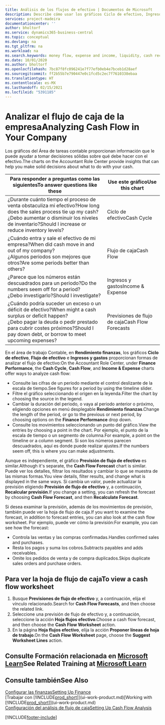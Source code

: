 ```yaml
---
title: Análisis de los flujos de efectivo | Documentos de Microsoft
description: Describe cómo usar los gráficos Ciclo de efectivo, Ingresos y gastos, Flujo de efectivo y Previsión de flujo de efectivo para analizar el flujo de dinero de entrada y salida pasado y futuro de su empresa.
services: project-madeira
documentationcenter: ''
author: bholtorf
ms.service: dynamics365-business-central
ms.topic: conceptual
ms.devlang: na
ms.tgt_pltfrm: na
ms.workload: na
ms.search.keywords: money flow, expense and income, liquidity, cash receipts minus cash payments, Cartera
ms.date: 10/01/2020
ms.author: bholtorf
ms.openlocfilehash: 7bc87f8fc096241e7f77efb0eb4e7bceb1d28aef
ms.sourcegitcommit: ff2b55b7e790447e0c1fcd5c2ec7f7610338ebaa
ms.translationtype: HT
ms.contentlocale: es-MX
ms.lasthandoff: 02/15/2021
ms.locfileid: "5391185"
---
```

# <a name="analyzing-cash-flow-in-your-company"></a><span data-ttu-id="19261-103">Analizar el flujo de caja de la empresa</span><span class="sxs-lookup"><span data-stu-id="19261-103">Analyzing Cash Flow in Your Company</span></span>
<span data-ttu-id="19261-104">Los gráficos del Área de tareas contable proporcionan información que le puede ayudar a tomar decisiones sólidas sobre qué debe hacer con el efectivo.</span><span class="sxs-lookup"><span data-stu-id="19261-104">The charts on the Accountant Role Center provide insights that can help you make solid decisions about what to do with your cash.</span></span>  

| <span data-ttu-id="19261-105">Para responder a preguntas como las siguientes</span><span class="sxs-lookup"><span data-stu-id="19261-105">To answer questions like these</span></span> | <span data-ttu-id="19261-106">Use este gráfico</span><span class="sxs-lookup"><span data-stu-id="19261-106">Use this chart</span></span> |
| --- | --- |
| <span data-ttu-id="19261-107">¿Durante cuánto tiempo el proceso de venta obstaculiza mi efectivo?</span><span class="sxs-lookup"><span data-stu-id="19261-107">How long does the sales process tie up my cash?</span></span></br> <span data-ttu-id="19261-108">¿Debo aumentar o disminuir los niveles de inventario?</span><span class="sxs-lookup"><span data-stu-id="19261-108">Should I increase or reduce inventory levels?</span></span> |<span data-ttu-id="19261-109">Ciclo de efectivo</span><span class="sxs-lookup"><span data-stu-id="19261-109">Cash Cycle</span></span> |
| <span data-ttu-id="19261-110">¿Cuándo entra y sale el efectivo de mi empresa?</span><span class="sxs-lookup"><span data-stu-id="19261-110">When did cash move in and out of my company?</span></span></br> <span data-ttu-id="19261-111">¿Algunos periodos son mejores que otros?</span><span class="sxs-lookup"><span data-stu-id="19261-111">Are some periods better than others?</span></span> |<span data-ttu-id="19261-112">Flujo de caja</span><span class="sxs-lookup"><span data-stu-id="19261-112">Cash Flow</span></span> |
| <span data-ttu-id="19261-113">¿Parece que los números están descuadrados para un periodo?</span><span class="sxs-lookup"><span data-stu-id="19261-113">Do the numbers seem off for a period?</span></span></br> <span data-ttu-id="19261-114">¿Debo investigarlo?</span><span class="sxs-lookup"><span data-stu-id="19261-114">Should I investigate?</span></span> |<span data-ttu-id="19261-115">Ingresos y gastos</span><span class="sxs-lookup"><span data-stu-id="19261-115">Income & Expense</span></span> |
| <span data-ttu-id="19261-116">¿Cuándo podría suceder un exceso o un déficit de efectivo?</span><span class="sxs-lookup"><span data-stu-id="19261-116">When might a cash surplus or deficit happen?</span></span></br> <span data-ttu-id="19261-117">¿Debo pagar la deuda o pedir prestado para cubrir costes próximos?</span><span class="sxs-lookup"><span data-stu-id="19261-117">Should I pay down debt, or borrow to meet upcoming expenses?</span></span> |<span data-ttu-id="19261-118">Previsiones de flujo de caja</span><span class="sxs-lookup"><span data-stu-id="19261-118">Cash Flow Forecasts</span></span> |

<span data-ttu-id="19261-119">En el área de trabajo Contable, en **Rendimiento finanzas**, los gráficos **Ciclo de efectivo**, **Flujo de efectivo** e **Ingresos y gastos** proporcionan formas de analizar el flujo de efectivo:</span><span class="sxs-lookup"><span data-stu-id="19261-119">On the Accountant Role Center, under **Finance Performance**, the **Cash Cycle**, **Cash Flow**, and **Income & Expense** charts offer ways to analyze cash flow:</span></span>  

* <span data-ttu-id="19261-120">Consulte las cifras de un periodo mediante el control deslizante de la escala de tiempo.</span><span class="sxs-lookup"><span data-stu-id="19261-120">See figures for a period by using the timeline slider.</span></span>  
* <span data-ttu-id="19261-121">Filtre el gráfico seleccionando el origen en la leyenda.</span><span class="sxs-lookup"><span data-stu-id="19261-121">Filter the chart by choosing the source in the legend.</span></span>  
* <span data-ttu-id="19261-122">Cambiar la duración del periodo, o vaya al periodo anterior o próximo, eligiendo opciones en menú desplegable **Rendimiento finanzas**.</span><span class="sxs-lookup"><span data-stu-id="19261-122">Change the length of the period, or go to the previous or next period, by choosing options on the **Finance Performance** drop down.</span></span>  
* <span data-ttu-id="19261-123">Consulte los movimientos seleccionando un punto del gráfico.</span><span class="sxs-lookup"><span data-stu-id="19261-123">View the entries by choosing a point in the chart.</span></span> <span data-ttu-id="19261-124">Por ejemplo, el punto de la escala de tiempo o un segmento de columna.</span><span class="sxs-lookup"><span data-stu-id="19261-124">For example, a point on the timeline or a column segment.</span></span> <span data-ttu-id="19261-125">Si son los números parecen descuadrados, aquí es donde puede realizar ajustes.</span><span class="sxs-lookup"><span data-stu-id="19261-125">If the numbers seem off, this is where you can make adjustments.</span></span>  

<span data-ttu-id="19261-126">Aunque es independiente, el gráfico **Previsión de flujo de efectivo** es similar.</span><span class="sxs-lookup"><span data-stu-id="19261-126">Although it's separate, the **Cash Flow Forecast** chart is similar.</span></span> <span data-ttu-id="19261-127">Puede ver los detalles, filtrar los resultados y cambiar lo que se muestra de las mismas formas.</span><span class="sxs-lookup"><span data-stu-id="19261-127">You view details, filter results, and change what is displayed in the same ways.</span></span> <span data-ttu-id="19261-128">Si cambia un valor, puede actualizar la previsión eligiendo **Previsión de flujo de efectivo** y, a continuación, **Recalcular previsión**.</span><span class="sxs-lookup"><span data-stu-id="19261-128">If you change a setting, you can refresh the forecast by choosing **Cash Flow Forecast**, and then **Recalculate Forecast**.</span></span>

<span data-ttu-id="19261-129">Si desea examinar la previsión, además de los movimientos de previsión, también puede ver la hoja de flujo de caja.</span><span class="sxs-lookup"><span data-stu-id="19261-129">If you want to examine the forecast, in addition to forecast entries, you can also look at the cash flow worksheet.</span></span> <span data-ttu-id="19261-130">Por ejemplo, puede ver cómo la previsión:</span><span class="sxs-lookup"><span data-stu-id="19261-130">For example, you can see how the forecast:</span></span>

* <span data-ttu-id="19261-131">Controla las ventas y las compras confirmadas.</span><span class="sxs-lookup"><span data-stu-id="19261-131">Handles confirmed sales and purchases.</span></span>  
* <span data-ttu-id="19261-132">Resta los pagos y suma los cobros.</span><span class="sxs-lookup"><span data-stu-id="19261-132">Subtracts payables and adds receivables.</span></span>  
* <span data-ttu-id="19261-133">Omite los pedidos de venta y de compra duplicados.</span><span class="sxs-lookup"><span data-stu-id="19261-133">Skips duplicate sales orders and purchase orders.</span></span>  

## <a name="to-view-a-cash-flow-worksheet"></a><span data-ttu-id="19261-134">Para ver la hoja de flujo de caja</span><span class="sxs-lookup"><span data-stu-id="19261-134">To view a cash flow worksheet</span></span>
1. <span data-ttu-id="19261-135">Busque **Previsiones de flujo de efectivo** y, a continuación, elija el vínculo relacionado.</span><span class="sxs-lookup"><span data-stu-id="19261-135">Search for **Cash Flow Forecasts**, and then choose the related link.</span></span>  
2. <span data-ttu-id="19261-136">Seleccione una previsión de flujo de efectivo y, a continuación, seleccione la acción **Hoja flujos efectivo**.</span><span class="sxs-lookup"><span data-stu-id="19261-136">Choose a cash flow forecast, and then choose the **Cash Flow Worksheet** action.</span></span>  
3. <span data-ttu-id="19261-137">En la página **Hoja flujos efectivo**, elija la acción **Proponer líneas de hoja de trabajo**.</span><span class="sxs-lookup"><span data-stu-id="19261-137">On the **Cash Flow Worksheet** page, choose the **Suggest Worksheet Lines** action.</span></span>  

## <a name="see-related-training-at-microsoft-learn"></a><span data-ttu-id="19261-138">Consulte Formación relacionada en [Microsoft Learn](/learn/modules/forecast-cash-flow-dynamics-365-business-central/index)</span><span class="sxs-lookup"><span data-stu-id="19261-138">See Related Training at [Microsoft Learn](/learn/modules/forecast-cash-flow-dynamics-365-business-central/index)</span></span>

## <a name="see-also"></a><span data-ttu-id="19261-139">Consulte también</span><span class="sxs-lookup"><span data-stu-id="19261-139">See Also</span></span>
[<span data-ttu-id="19261-140">Configurar las finanzas</span><span class="sxs-lookup"><span data-stu-id="19261-140">Setting Up Finance</span></span>](finance-setup-finance.md)  
<span data-ttu-id="19261-141">[Trabajar con [!INCLUDE[prod_short](includes/prod_short.md)]](ui-work-product.md)</span><span class="sxs-lookup"><span data-stu-id="19261-141">[Working with [!INCLUDE[prod_short](includes/prod_short.md)]](ui-work-product.md)</span></span>  
[<span data-ttu-id="19261-142">Configuración del análisis de flujo de caja</span><span class="sxs-lookup"><span data-stu-id="19261-142">Setting Up Cash Flow Analysis</span></span>](finance-setup-cash-flow-analyses.md)  


[!INCLUDE[footer-include](includes/footer-banner.md)]